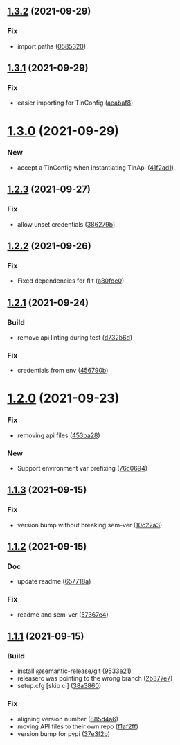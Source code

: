 ## [1.3.2](https://gitlab.com/explody/tin/compare/v1.3.1...v1.3.2) (2021-09-29)


### Fix

* import paths ([0585320](https://gitlab.com/explody/tin/commit/058532013b88077095f89031bb9dbb5560bb61fd))

## [1.3.1](https://gitlab.com/explody/tin/compare/v1.3.0...v1.3.1) (2021-09-29)


### Fix

* easier importing for TinConfig ([aeabaf8](https://gitlab.com/explody/tin/commit/aeabaf86bf781f3fdc6bf07f32bce3724cb3a682))

# [1.3.0](https://gitlab.com/explody/tin/compare/v1.2.3...v1.3.0) (2021-09-29)


### New

* accept a TinConfig when instantiating TinApi ([41f2ad1](https://gitlab.com/explody/tin/commit/41f2ad1aa421b2e226e8fb8f2013d2d86341b4f7))

## [1.2.3](https://gitlab.com/explody/tin/compare/v1.2.2...v1.2.3) (2021-09-27)


### Fix

* allow unset credentials ([386279b](https://gitlab.com/explody/tin/commit/386279bb63d869c4604172afe1304fff1a80e111))

## [1.2.2](https://gitlab.com/explody/tin/compare/v1.2.1...v1.2.2) (2021-09-26)


### Fix

* Fixed dependencies for flit ([a80fde0](https://gitlab.com/explody/tin/commit/a80fde095cd34bb59846fe42282649b37593ecaa))

## [1.2.1](https://gitlab.com/explody/tin/compare/v1.2.0...v1.2.1) (2021-09-24)


### Build

* remove api linting during test ([d732b6d](https://gitlab.com/explody/tin/commit/d732b6db3676afa5398d41edc4b5189ca68bc992))

### Fix

* credentials from env ([456790b](https://gitlab.com/explody/tin/commit/456790b130bd445e75d96eae1c8968d21ab967e2))

# [1.2.0](https://gitlab.com/explody/tin/compare/v1.1.3...v1.2.0) (2021-09-23)


### Fix

* removing api files ([453ba28](https://gitlab.com/explody/tin/commit/453ba281e90f9a3619619b6fa4f69844a8216955))

### New

* Support environment var prefixing ([76c0694](https://gitlab.com/explody/tin/commit/76c0694513741cd4a4a231e028f55010b788b1e5))

## [1.1.3](https://gitlab.com/explody/tin/compare/v1.1.2...v1.1.3) (2021-09-15)


### Fix

* version bump without breaking sem-ver ([10c22a3](https://gitlab.com/explody/tin/commit/10c22a398d1dc63cdf5e1357bd8e884a562f2e49))

## [1.1.2](https://gitlab.com/explody/tin/compare/v1.1.1...v1.1.2) (2021-09-15)


### Doc

* update readme ([657718a](https://gitlab.com/explody/tin/commit/657718a9210e4dc825d9585c8595944437e4569f))

### Fix

* readme and sem-ver ([57367e4](https://gitlab.com/explody/tin/commit/57367e45e238ea55e705239d1bc88e53c40df164))

## [1.1.1](https://gitlab.com/explody/tin/compare/v1.1.0...v1.1.1) (2021-09-15)


### Build

* install @semantic-release/git ([9533e21](https://gitlab.com/explody/tin/commit/9533e2125f57e38ac0f4f2518c4371709e481a4a))
* releaserc was pointing to the wrong branch ([2b377e7](https://gitlab.com/explody/tin/commit/2b377e7ebbc627a5edf264f4b458e0e044239e6b))
* setup.cfg [skip ci] ([38a3860](https://gitlab.com/explody/tin/commit/38a386022d6003cfdcc3ea7a8fccdcab87e2286c))

### Fix

* aligning version number ([885d4a6](https://gitlab.com/explody/tin/commit/885d4a64abe749e7d86bdc4bd83f95b5c3e7f2ea))
* moving API files to their own repo ([f1af2ff](https://gitlab.com/explody/tin/commit/f1af2ffec5a778389f30b6442d7df2c75dfca63e))
* version bump for pypi ([37e3f2b](https://gitlab.com/explody/tin/commit/37e3f2baf9192f0db06ccd1d709a9a2e736eff2c))
